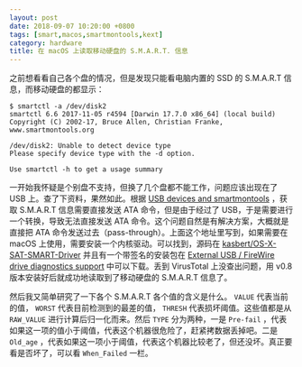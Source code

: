 ```yaml
---
layout: post
date: 2018-09-07 10:20:00 +0800
tags: [smart,macos,smartmontools,kext]
category: hardware
title: 在 macOS 上读取移动硬盘的 S.M.A.R.T. 信息
---
```


之前想看看自己各个盘的情况，但是发现只能看电脑内置的 SSD 的 S.M.A.R.T 信息，而移动硬盘的都显示：

```
$ smartctl -a /dev/disk2
smartctl 6.6 2017-11-05 r4594 [Darwin 17.7.0 x86_64] (local build)
Copyright (C) 2002-17, Bruce Allen, Christian Franke, www.smartmontools.org

/dev/disk2: Unable to detect device type
Please specify device type with the -d option.

Use smartctl -h to get a usage summary
```

一开始我怀疑是个别盘不支持，但换了几个盘都不能工作，问题应该出现在了 USB 上。查了下资料，果然如此。根据 [USB devices and smartmontools](https://www.smartmontools.org/wiki/USB) ，获取 S.M.A.R.T 信息需要直接发送 ATA 命令，但是由于经过了 USB，于是需要进行一个转换，导致无法直接发送 ATA 命令。这个问题自然是有解决方案，大概就是直接把 ATA 命令发送过去（pass-through）。上面这个地址里写到，如果需要在 macOS 上使用，需要安装一个内核驱动。可以找到，源码在 [kasbert/OS-X-SAT-SMART-Driver](https://github.com/kasbert/OS-X-SAT-SMART-Driver) 并且有一个带签名的安装包在 [External USB / FireWire drive diagnostics support](https://binaryfruit.com/drivedx/usb-drive-support) 中可以下载。丢到 VirusTotal 上没查出问题，用 v0.8 版本安装好后就成功地读取到了移动硬盘的 S.M.A.R.T 信息了。

然后我又简单研究了一下各个 S.M.A.R.T 各个值的含义是什么。 `VALUE` 代表当前的值， `WORST` 代表目前检测到的最差的值， `THRESH` 代表损坏阈值。这些值都是从 `RAW_VALUE` 进行计算后归一化而来。然后 `TYPE` 分为两种，一是 `Pre-fail` ，代表如果这一项的值小于阈值，代表这个机器很危险了，赶紧拷数据丢掉吧。二是 `Old_age` ，代表如果这一项小于阈值，代表这个机器比较老了，但还没坏。真正要看是否坏了，可以看 `When_Failed` 一栏。
